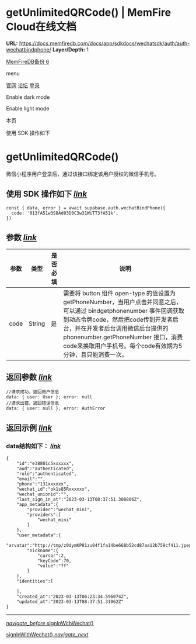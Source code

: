# getUnlimitedQRCode() | MemFire Cloud在线文档

**URL:** https://docs.memfiredb.com/docs/app/sdkdocs/wechatsdk/auth/auth-wechatbindphone/
**Layer/Depth:** 1

[MemFireDB备份 6](/)

menu

[官网](https://memfiredb.com/)
[论坛](https://community.memfiredb.com/)
[登录](https://cloud.memfiredb.com/auth/login)

Enable dark mode

Enable light mode

本页

使用 SDK 操作如下

# getUnlimitedQRCode()

微信小程序用户登录后，通过该接口绑定该用户授权的微信手机号。

## 使用 SDK 操作如下 [*link*](#%e4%bd%bf%e7%94%a8-sdk-%e6%93%8d%e4%bd%9c%e5%a6%82%e4%b8%8b)

```
const { data, error } = await supabase.auth.wechatBindPhone({
  code: '013fA51w3S8Ad03D0C3w31WiTT3fA51k',
})
```

## 参数 [*link*](#%e5%8f%82%e6%95%b0)

| 参数 | 类型 | 是否必填 | 说明 |
| --- | --- | --- | --- |
| code | String | 是 | 需要将 button 组件 open-type 的值设置为 getPhoneNumber，当用户点击并同意之后，可以通过 bindgetphonenumber 事件回调获取到动态令牌code，然后把code传到开发者后台，并在开发者后台调用微信后台提供的 phonenumber.getPhoneNumber 接口，消费code来换取用户手机号。每个code有效期为5分钟，且只能消费一次。 |

## 返回参数 [*link*](#%e8%bf%94%e5%9b%9e%e5%8f%82%e6%95%b0)

```
//请求成功，返回用户信息
data: { user: User }; error: null
//请求出错，返回错误信息
data: { user: null }; error: AuthError
```

## 返回示例 [*link*](#%e8%bf%94%e5%9b%9e%e7%a4%ba%e4%be%8b)

### data结构如下： [*link*](#data%e7%bb%93%e6%9e%84%e5%a6%82%e4%b8%8b)

```
{
    "id":"e38801c5xxxxxx",
    "aud":"authenticated",
    "role":"authenticated",
    "email":"",
    "phone":"131xxxxxx",
    "wechat_id":"ok1s85Rxxxxxx",
    "wechat_unionid":"",
    "last_sign_in_at":"2023-03-13T08:37:51.308806Z",
    "app_metadata":{
        "provider":"wechat_mini",
        "providers":[
            "wechat_mini"
        ]
    },
    "user_metadata":{
        "arvatar":"http://tmp/z0dymKP81zu04f1fa14be668b52cd87aa12b759cf411.jpeg",
        "nickname":{
            "cursor":2,
            "keyCode":70,
            "value":"ff"
        }
    },
    "identities":[

    ],
    "created_at":"2023-03-13T06:23:34.596074Z",
    "updated_at":"2023-03-13T08:37:51.31062Z"
}
```

---

[*navigate\_before* signInWithWechat()](/docs/app/sdkdocs/wechatsdk/auth/auth-signinwithwechat/)

[signInWithWechat() *navigate\_next*](/docs/app/sdkdocs/wechatsdk/auth/auth-getunlimitedqrcode/)